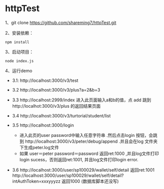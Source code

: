 # httpTest
1、git clone https://github.com/shareming7/httpTest.git  
  
2、安装依赖：  
```
npm install
``` 

3、启动项目：
```
node index.js
```
4、运行demo  
- 3.1: http://localhost:3000/v3/test  

- 3.2 http://localhost:3000/v3/plus?a=2&b=3  
  
- 3.3 http://localhost:2999/index 
 进入此页面输入a和b的值，点 add 跳到http://localhot:3000/v3/plus 的返回结果页面    

- 3.4 http://localhost:3000/v3/turtorial/student/list
- 3.5 http://localhost:3000/login
    - 进入此页的user password中输入任意字符串 .然后点击login 按钮，会跳到 http://localhost:3000/v3/peter/debug/append .并且会在log 文件夹下生成peter.log文件
    - 如果 user＝peter password＝password 返回ret:1000 ,并且log文件打印login sucess，否则返回ret:1001, 并且log文件打印login error.
- 3.6 http://localhost:3000/user/sp100029/wallet/self/detail  返回ret:1001
      http://localhost:3000/user/sp100029/wallet/self/detail?intAuthToken=xxxyyyzz  返回1000  (数据库脚本还没写)
